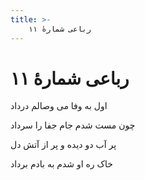 ```yaml
---
title: >-
    رباعی شمارهٔ ۱۱
---
```

# رباعی شمارهٔ ۱۱

<div class="b" id="bn1"><div class="m1"><p>اول به وفا می وصالم درداد</p></div>
<div class="m2"><p>چون مست شدم جام جفا را سرداد</p></div></div>
<div class="b" id="bn2"><div class="m1"><p>پر آب دو دیده و پر از آتش دل</p></div>
<div class="m2"><p>خاک ره او شدم به بادم برداد</p></div></div>
